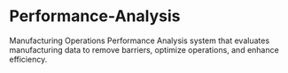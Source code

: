 # Performance-Analysis
Manufacturing Operations Performance Analysis system that evaluates manufacturing data to remove barriers, optimize operations, and enhance efficiency.
